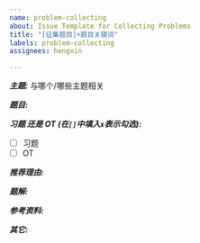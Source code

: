 ```yaml
---
name: problem-collecting
about: Issue Template for Collecting Problems
title: "[征集题目]+题目关键词"
labels: problem-collecting
assignees: hengxin

---
```


***主题:***
与哪个/哪些主题相关

***题目:***

***习题 还是 OT (在`[]`中填入`x`表示勾选):***
- [ ] 习题
- [ ] OT

***推荐理由:***

***题解:***

***参考资料:***

***其它:***
